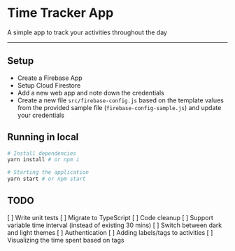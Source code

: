 # Time Tracker App
A simple app to track your activities throughout the day

---

## Setup
- Create a Firebase App
- Setup Cloud Firestore
- Add a new web app and note down the credentials
- Create a new file `src/firebase-config.js` based on the template values from the provided sample file (`firebase-config-sample.js`) and update your credentials

## Running in local
```sh
# Install dependencies
yarn install # or npm i

# Starting the application
yarn start # or npm start
```

## TODO
[ ] Write unit tests
[ ] Migrate to TypeScript
[ ] Code cleanup
[ ] Support variable time interval (instead of existing 30 mins)
[ ] Switch between dark and light themes
[ ] Authentication
[ ] Adding labels/tags to activities
[ ] Visualizing the time spent based on tags